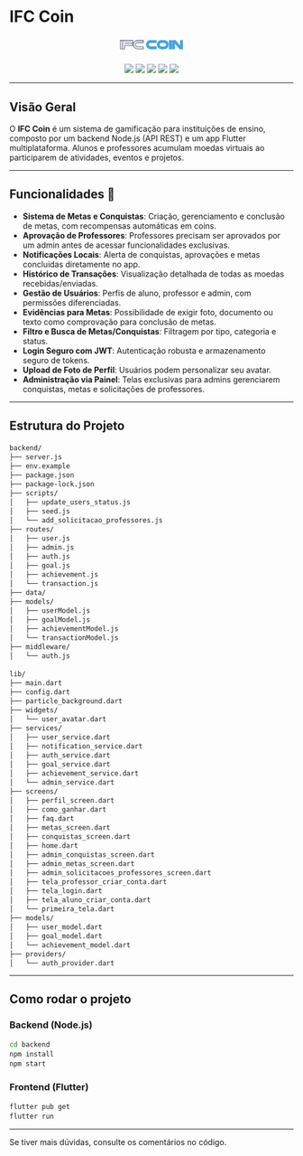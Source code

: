 # IFC Coin

<div align="center">
  <img src="assets/ifc_coin_logo.png" width="120" alt="IFC Coin Logo"/>
  <br/><br/>
  <img src="https://img.shields.io/badge/Node.js-339933?style=for-the-badge&logo=nodedotjs&logoColor=white">
  <img src="https://img.shields.io/badge/Flutter-02569B?style=for-the-badge&logo=flutter&logoColor=white">
  <img src="https://img.shields.io/badge/MongoDB-47A248?style=for-the-badge&logo=mongodb&logoColor=white">
  <img src="https://img.shields.io/badge/Dart-0175C2?style=for-the-badge&logo=dart&logoColor=white">
  <img src="https://img.shields.io/badge/REST%20API-005571?style=for-the-badge">
</div>

---

## Visão Geral

O **IFC Coin** é um sistema de gamificação para instituições de ensino, composto por um backend Node.js (API REST) e um app Flutter multiplataforma. Alunos e professores acumulam moedas virtuais ao participarem de atividades, eventos e projetos.

---

## Funcionalidades 🚀

- **Sistema de Metas e Conquistas**: Criação, gerenciamento e conclusão de metas, com recompensas automáticas em coins.
- **Aprovação de Professores**: Professores precisam ser aprovados por um admin antes de acessar funcionalidades exclusivas.
- **Notificações Locais**: Alerta de conquistas, aprovações e metas concluídas diretamente no app.
- **Histórico de Transações**: Visualização detalhada de todas as moedas recebidas/enviadas.
- **Gestão de Usuários**: Perfis de aluno, professor e admin, com permissões diferenciadas.
- **Evidências para Metas**: Possibilidade de exigir foto, documento ou texto como comprovação para conclusão de metas.
- **Filtro e Busca de Metas/Conquistas**: Filtragem por tipo, categoria e status.
- **Login Seguro com JWT**: Autenticação robusta e armazenamento seguro de tokens.
- **Upload de Foto de Perfil**: Usuários podem personalizar seu avatar.
- **Administração via Painel**: Telas exclusivas para admins gerenciarem conquistas, metas e solicitações de professores.

---

## Estrutura do Projeto

```plaintext
backend/
├── server.js
├── env.example
├── package.json
├── package-lock.json
├── scripts/
│   ├── update_users_status.js
│   ├── seed.js
│   └── add_solicitacao_professores.js
├── routes/
│   ├── user.js
│   ├── admin.js
│   ├── auth.js
│   ├── goal.js
│   ├── achievement.js
│   └── transaction.js
├── data/
├── models/
│   ├── userModel.js
│   ├── goalModel.js
│   ├── achievementModel.js
│   └── transactionModel.js
├── middleware/
│   └── auth.js

lib/
├── main.dart
├── config.dart
├── particle_background.dart
├── widgets/
│   └── user_avatar.dart
├── services/
│   ├── user_service.dart
│   ├── notification_service.dart
│   ├── auth_service.dart
│   ├── goal_service.dart
│   ├── achievement_service.dart
│   └── admin_service.dart
├── screens/
│   ├── perfil_screen.dart
│   ├── como_ganhar.dart
│   ├── faq.dart
│   ├── metas_screen.dart
│   ├── conquistas_screen.dart
│   ├── home.dart
│   ├── admin_conquistas_screen.dart
│   ├── admin_metas_screen.dart
│   ├── admin_solicitacoes_professores_screen.dart
│   ├── tela_professor_criar_conta.dart
│   ├── tela_login.dart
│   ├── tela_aluno_criar_conta.dart
│   └── primeira_tela.dart
├── models/
│   ├── user_model.dart
│   ├── goal_model.dart
│   └── achievement_model.dart
├── providers/
│   └── auth_provider.dart
```

---

## Como rodar o projeto

### Backend (Node.js)
```bash
cd backend
npm install
npm start
```

### Frontend (Flutter)
```bash
flutter pub get
flutter run
```

---

Se tiver mais dúvidas, consulte os comentários no código.
